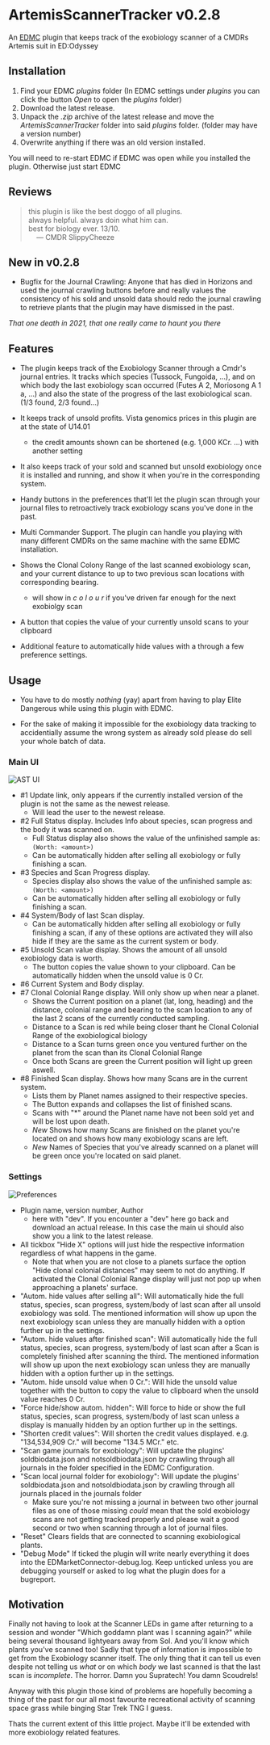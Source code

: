 # ArtemisScannerTracker v0.2.8
 An [EDMC](https://github.com/EDCD/EDMarketConnector) plugin that keeps track of the exobiology scanner of a CMDRs Artemis suit in ED:Odyssey


## Installation

1. Find your EDMC _plugins_ folder (In EDMC settings under _plugins_ you can click the button _Open_ to open the _plugins_ folder)
2. Download the latest release.
3. Unpack the _.zip_ archive of the latest release and move the _ArtemisScannerTracker_ folder into said _plugins_ folder. (folder may have a version number)
4. Overwrite anything if there was an old version installed.

You will need to re-start EDMC if EDMC was open while you installed the plugin. Otherwise just start EDMC

## Reviews

> this plugin is like the best doggo of all plugins.  
> always helpful.  always doin what him can.  
> best for biology ever.  13/10.  
>     — CMDR SlippyCheeze

## New in v0.2.8

- Bugfix for the Journal Crawling: Anyone that has died in Horizons and used the journal crawling buttons before and really values the consistency of his sold and unsold data should redo the journal crawling to retrieve plants that the plugin may have dismissed in the past.

_That one death in 2021, that one really came to haunt you there_

## Features

- The plugin keeps track of the Exobiology Scanner through a Cmdr's journal entries.
It tracks which species (Tussock, Fungoida, ...), and on which body the last exobiology scan occurred (Futes A 2, Moriosong A 1 a, ...) and also the state of the progress of the last exobiological scan. (1/3 found, 2/3 found...)

- It keeps track of unsold profits. Vista genomics prices in this plugin are at the state of U14.01
    - the credit amounts shown can be shortened (e.g. 1,000 KCr. ...) with another setting
 
- It also keeps track of your sold and scanned but unsold exobiology once it is installed and running, and show it when you're in the corresponding system.

- Handy buttons in the preferences that'll let the plugin scan through your journal files to retroactively track exobiology scans you've done in the past.

- Multi Commander Support. The plugin can handle you playing with many different CMDRs on the same machine with the same EDMC installation.

- Shows the Clonal Colony Range of the last scanned exobiology scan, and your current distance to up to two previous scan locations with corresponding bearing.
    - will show in _c o l o u r_ if you've driven far enough for the next exobiolgy scan

- A button that copies the value of your currently unsold scans to your clipboard

- Additional feature to automatically hide values with a through a few preference settings.


## Usage

- You have to do mostly _nothing_ (yay) apart from having to play Elite Dangerous while using this plugin with EDMC.

- For the sake of making it impossible for the exobiology data tracking to accidentially assume the wrong system as already sold please do sell your whole batch of data.

### Main UI
![AST UI](https://i.imgur.com/nYztoKF.png "main plugin ui pic annotated")

- #1 Update link, only appears if the currently installed version of the plugin is not the same as the newest release.
    - Will lead the user to the newest release.
- #2 Full Status display. Includes Info about species, scan progress and the body it was scanned on.
    - Full Status display also shows the value of the unfinished sample as: `(Worth: <amount>)`
    - Can be automatically hidden after selling all exobiology or fully finishing a scan.
- #3 Species and Scan Progress display.
    - Species display also shows the value of the unfinished sample as: `(Worth: <amount>)`
    - Can be automatically hidden after selling all exobiology or fully finishing a scan.
- #4 System/Body of last Scan display.
    - Can be automatically hidden after selling all exobiology or fully finishing a scan, if any of these options are activated they will also hide if they are the same as the current system or body.
- #5 Unsold Scan value display. Shows the amount of all unsold exobiology data is worth.
    - The button copies the value shown to your clipboard. Can be automatically hidden when the unsold value is 0 Cr.
- #6 Current System and Body display.
- #7 Clonal Colonial Range display. Will only show up when near a planet.
    - Shows the Current position on a planet (lat, long, heading) and the distance, colonial range and bearing to the scan location to any of the last 2 scans of the currently conducted sampling.
    - Distance to a Scan is red while being closer thant he Clonal Colonial Range of the exobiological biology
    - Distance to a Scan turns green once you ventured further on the planet from the scan than its Clonal Colonial Range
    - Once both Scans are green the Current position will light up green aswell.
- #8 Finished Scan display. Shows how many Scans are in the current system.
    - Lists them by Planet names assigned to their respective species.
    - The Button expands and collapses the list of finished scans.
    - Scans with "*" around the Planet name have not been sold yet and will be lost upon death.
    - _New_ Shows how many Scans are finished on the planet you're located on and shows how many exobiology scans are left.
    - _New_ Names of Species that you've already scanned on a planet will be green once you're located on said planet.

### Settings
![Preferences](https://i.imgur.com/muIH1Tv.png "preferences ui")

- Plugin name, version number, Author
    - here with "dev". If you encounter a "dev" here go back and download an actual release. In this case the main ui should also show you a link to the latest release.
- All tickbox "Hide X" options will just hide the respective information regardless of what happens in the game.
    - Note that when you are not close to a planets surface the option "Hide clonal colonial distances" may seem to not do anything. If activated the Clonal Colonial Range display will just not pop up when approaching a planets' surface.
- "Autom. hide values after selling all": Will automatically hide the full status, species, scan progress, system/body of last scan after all unsold exobiology was sold. The mentioned information will show up upon the next exobiology scan unless they are manually hidden with a option further up in the settings.
- "Autom. hide values after finished scan": Will automatically hide the full status, species, scan progress, system/body of last scan after a Scan is completely finished after scanning the third. The mentioned information will show up upon the next exobiology scan unless they are manually hidden with a option further up in the settings.
- "Autom. hide unsold value when 0 Cr.": Will hide the unsold value together with the button to copy the value to clipboard when the unsold value reaches 0 Cr.
- "Force hide/show autom. hidden": Will force to hide or show the full status, species, scan progress, system/body of last scan unless a display is manually hidden by an option further up in the settings.
- "Shorten credit values": Will shorten the credit values displayed. e.g. "134,534,909 Cr." will become "134.5 MCr." etc.
- "Scan game journals for exobiology": Will update the plugins' soldbiodata.json and notsoldbiodata.json by crawling through all journals in the folder specified in the EDMC Configuration.
- "Scan local journal folder for exobiology": Will update the plugins' soldbiodata.json and notsoldbiodata.json by crawling through all journals placed in the journals folder 
    -  Make sure you're not missing a journal in between two other journal files as one of those missing _could_ mean that the sold exobiology scans are not getting tracked properly and please wait a good second or two when scanning through a lot of journal files.
- "Reset" Clears fields that are connected to scanning exobiological plants.
- "Debug Mode" If ticked the plugin will write nearly everything it does into the EDMarketConnector-debug.log. Keep unticked unless you are debugging yourself or asked to log what the plugin does for a bugreport.

## Motivation

Finally not having to look at the Scanner LEDs in game after returning to a session and wonder "Which goddamn plant was I scanning again?"
while being several thousand lightyears away from Sol. And you'll know which plants you've scanned too!
Sadly that type of information is impossible to get from the Exobiology scanner itself. 
The only thing that it can tell us even despite not telling us _what_ or on which _body_ we last scanned is that the last scan is _incomplete_. The horror. Damn you Supratech! You damn Scoudrels!

Anyway with this plugin those kind of problems are hopefully becoming a thing of the past for our all most favourite recreational activity of scanning space grass while binging Star Trek TNG I guess.

Thats the current extent of this little project. Maybe it'll be extended with more exobiology related features.
